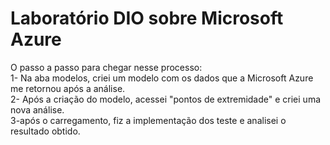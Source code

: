 <h1>Laboratório DIO sobre Microsoft Azure</h1>

O passo a passo para chegar nesse processo: <br>
1- Na aba modelos, criei um modelo com os dados que a Microsoft Azure me retornou após a análise.<br>
2- Após a criação do modelo, acessei "pontos de extremidade" e criei uma nova análise.<br>
3-após o carregamento, fiz a implementação dos teste e analisei o resultado obtido.

